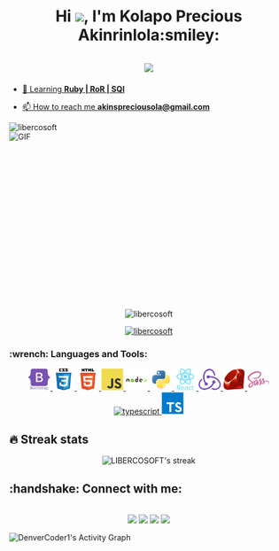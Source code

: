 <h1 align="center">Hi <img src="https://media.giphy.com/media/hvRJCLFzcasrR4ia7z/giphy.gif" width="28">, I'm Kolapo Precious Akinrinlola:smiley:</h1>
<h2 align="center">
  <a href="https://github.com/DenverCoder1/readme-typing-svg"><img src="https://readme-typing-svg.demolab.com/?lines=Full-Stack%20Web%20Developer;Enrolled%20in%20Microverse&font=Fira%20Code&center=true&width=440&height=45&color=258F76&vCenter=true&size=30&pause=1000"></h2>

- 🌱 Learning **Ruby | RoR | SQl**

- 📫 How to reach me **akinspreciousola@gmail.com**

<p align="left"> <img src="https://komarev.com/ghpvc/?username=LIBERCOSOFT&label=Profile%20views&color=brightgreen&style=flat-square" alt="libercosoft" /> <img align="right" alt="GIF" src="https://github.com/abhisheknaiidu/abhisheknaiidu/blob/master/code.gif?raw=true" width="900" height="320" /> </p>
<p align="center"> <img src="https://github-readme-stats.vercel.app/api?username=LIBERCOSOFT&show_icons=true&theme=gotham" alt="libercosoft" />

<p align="center"> <a href="https://github.com/ryo-ma/github-profile-trophy"><img src="https://github-profile-trophy.vercel.app/?username=LIBERCOSOFT" alt="libercosoft" /></a> </p>

<h3 align="left">:wrench: Languages and Tools:</h3>
<p align="center"> <a href="https://getbootstrap.com" target="_blank" rel="noreferrer"> <img src="https://raw.githubusercontent.com/devicons/devicon/master/icons/bootstrap/bootstrap-plain-wordmark.svg" alt="bootstrap" width="40" height="40"/> </a> <a href="https://www.w3schools.com/css/" target="_blank" rel="noreferrer"> <img src="https://raw.githubusercontent.com/devicons/devicon/master/icons/css3/css3-original-wordmark.svg" alt="css3" width="40" height="40"/> </a> <a href="https://www.w3.org/html/" target="_blank" rel="noreferrer"> <img src="https://raw.githubusercontent.com/devicons/devicon/master/icons/html5/html5-original-wordmark.svg" alt="html5" width="40" height="40"/> </a> <a href="https://developer.mozilla.org/en-US/docs/Web/JavaScript" target="_blank" rel="noreferrer"> <img src="https://raw.githubusercontent.com/devicons/devicon/master/icons/javascript/javascript-original.svg" alt="javascript" width="40" height="40"/> </a> <a href="https://nodejs.org/en/about/" target="_blank" rel="noreferrer"> <img src="https://raw.githubusercontent.com/devicons/devicon/master/icons/nodejs/nodejs-original-wordmark.svg" alt="nodejs" width="40" height="40"/> </a> <a href="https://www.python.org" target="_blank" rel="noreferrer"> <img src="https://raw.githubusercontent.com/devicons/devicon/master/icons/python/python-original.svg" alt="python" width="40" height="40"/> </a> <a href="https://reactjs.org/" target="_blank" rel="noreferrer"> <img src="https://raw.githubusercontent.com/devicons/devicon/master/icons/react/react-original-wordmark.svg" alt="react" width="40" height="40"/> </a><a href="https://redux.js.org" target="_blank" rel="noreferrer"> <img src="https://raw.githubusercontent.com/devicons/devicon/master/icons/redux/redux-original.svg" alt="redux" width="40" height="40"/> </a> <a href="https://www.ruby-lang.org/en/" target="_blank" rel="noreferrer"> <img src="https://raw.githubusercontent.com/devicons/devicon/master/icons/ruby/ruby-original.svg" alt="ruby" width="40" height="40"/> </a> <a href="https://sass-lang.com" target="_blank" rel="noreferrer"> <img src="https://raw.githubusercontent.com/devicons/devicon/master/icons/sass/sass-original.svg" alt="sass" width="40" height="40"/> </a><a href="https://www.mongodb.com/" target="_blank" rel="noreferrer"> <img src="https://webimages.mongodb.com/_com_assets/cms/kuyjf3vea2hg34taa-horizontal_default_slate_blue.svg?auto=format%252Ccompress" alt="typescript" width="40" height="40"/> </a> <a href="https://www.typescriptlang.org/" target="_blank" rel="noreferrer"> <img src="https://raw.githubusercontent.com/devicons/devicon/master/icons/typescript/typescript-original.svg" alt="typescript" width="40" height="40"/> </a> </p>

## 🔥 Streak stats

<!-- GitHub Readme Streak Stats - https://github.com/DenverCoder1/github-readme-streak-stats -->
<p align="center">
    <img alt="LIBERCOSOFT's streak" src="https://github-readme-streak-stats.herokuapp.com/?user=LIBERCOSOFT&theme=gotham&hide_border=true"/>
</p>

<h2 align="left">:handshake: Connect with me:</h2>
<p align="center">
<br>	
<a target="_blank" href="https://www.linkedin.com/in/kolapo-akinrinlola-072097110/"><img src="https://img.shields.io/badge/-LinkedIn-0077B5?style=for-the-badge&logo=Linkedin&logoColor=white"></img></a>
<a target="_blank" href="mailto:akinspreciousola@gmail.com"><img src="https://img.shields.io/badge/-Gmail-D14836?style=for-the-badge&logo=Gmail&logoColor=white"></img></a>
<a target="_blank" href="https://medium.com/@LIBERCOSOFT"><img src="https://img.shields.io/badge/-Medium-12100E?style=for-the-badge&logo=Medium&logoColor=white"></img></a>
<a target="_blank" href="https://twitter.com/Gerfieldt"><img src="https://img.shields.io/badge/-Twitter-1DA1F2?style=for-the-badge&logo=Twitter&logoColor=white"></img></a>

</p>

<img alt="DenverCoder1's Activity Graph" src="https://denvercoder1-activity-graph.herokuapp.com/graph/?username=LIBERCOSOFT&bg_color=0C1014&color=258F76&line=90C5C2&point=FFFFFF&hide_border=true" />
